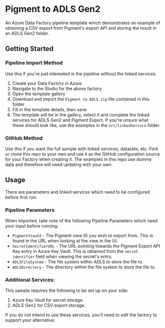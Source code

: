 # Pigment to ADLS Gen2
An Azure Data Factory pipeline template which demonstrates an example of obtaining a CSV export from Pigment's export API and storing the result in an ADLS Gen2 folder.

## Getting Started
### Pipeline Import Method
Use this if you're just interested in the pipeline without the linked services.

1. Create your Data Factory in Azure
2. Navigate to the Studio for the above factory
3. Open the template gallery 
4. Download and import the `Pigment to ADLS.zip` file contained in this folder
5. Fill in the template details, then save
6. The template will be in the gallery, select it and complete the linked services for ADLS Gen2 and Pigment Export. If you're unsure what these should look like, use the examples in the `src/linkedService` folder.

### GitHub Method
Use this if you want the full sample with linked services, datasets, etc.
Fork or clone this repo to your own and use it as the GitHub configuration source for your Factory when creating it. The examples in this repo use dummy data and therefore will need updating with your own.


## Usage
There are parameters and linked services which need to be configured before first run:

### Pipeline Parameters
When imported, take note of the following Pipeline Parameters which need your input before running:
* `PigmentViewId` - The Pigment view ID you wish to export from. This is found in the URL when looking at the view in the UI.
* `SecretIdentifierURL` - The URL pointing towards the Pigment Export API Key entry in Azure Key Vault. This is obtained from the `secret identifier` field when viewing the secret's entry.
* `ADLSFileSystem` - The file system within ADLS to store the file to.
* `ADLSDirectory` - The directory within the file system to store the file to.


### Additional Services:
This sample requires the following to be set up on your side:
1. Azure Key Vault for secret storage.
2. ADLS Gen2 for CSV export storage. 

If you do not intend to use these services, you'll need to edit the factory to support your alternative.